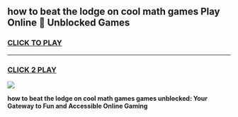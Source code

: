 
## how to beat the lodge on cool math games Play Online 👋 Unblocked Games
<h3>
<a href="https://news.freeplayer.one?title=how_to_beat_the_lodge_on_cool_math_games&ref=17CMG">CLICK TO PLAY</a></h3>
<hr>

<h3>
<a href="https://news.freeplayer.one?title=how_to_beat_the_lodge_on_cool_math_games&ref=17CMG">CLICK 2 PLAY</a>
  
</h3>

<a href="https://news.freeplayer.one?title=how_to_beat_the_lodge_on_cool_math_games&ref=17CMG/"><img src="https://clearcache.store/games.png"></a>


**how to beat the lodge on cool math games games unblocked: Your Gateway to Fun and Accessible Online Gaming**
